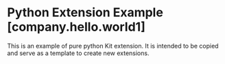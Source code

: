 # Python Extension Example [company.hello.world1]

This is an example of pure python Kit extension. It is intended to be copied and serve as a template to create new extensions.

